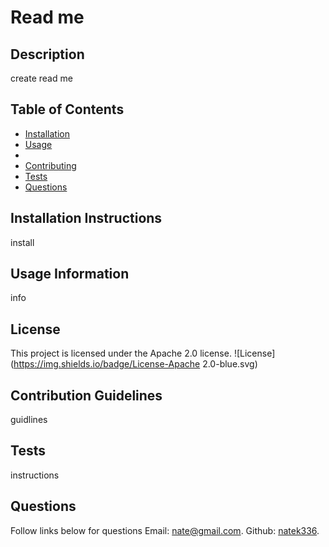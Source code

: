 
  # Read me

  ## Description
  create read me

  ## Table of Contents
  - [Installation](#installation)
  - [Usage](#usage)
  - 
  - [Contributing](#contributing)
  - [Tests](#tests)
  - [Questions](#questions)

  ## Installation Instructions
  install

  ## Usage Information
  info

  ## License

This project is licensed under the Apache 2.0 license.
  ![License](https://img.shields.io/badge/License-Apache 2.0-blue.svg)

  ## Contribution Guidelines
  guidlines

  ## Tests
  instructions

  ## Questions
  Follow links below for questions
  Email: [nate@gmail.com](mailto:nate@gmail.com).
  Github: [natek336](https://github.com/natek336).

